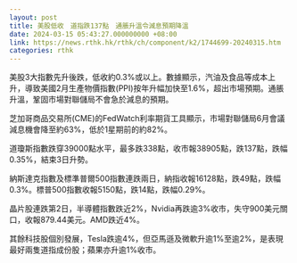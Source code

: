 ```yaml
---
layout: post
title: 美股低收　道指跌137點　通脹升溫令減息預期降溫
date: 2024-03-15 05:43:27.000000000 +08:00
link: https://news.rthk.hk/rthk/ch/component/k2/1744699-20240315.htm
categories: rthk
---
```


美股3大指數先升後跌，低收約0.3%或以上。數據顯示，汽油及食品等成本上升，導致美國2月生產物價指數(PPI)按年升幅加快至1.6%，超出市場預期。通脹升溫，鞏固市場對聯儲局不會急於減息的預期。

芝加哥商品交易所(CME)的FedWatch利率期貨工具顯示，市場對聯儲局6月會議減息機會降至約63%，低於1星期前的約82%。

道瓊斯指數跌穿39000點水平，最多跌338點，收市報38905點，跌137點，跌幅0.35%，結束3日升勢。

納斯達克指數及標準普爾500指數連跌兩日，納指收報16128點，跌49點，跌幅0.3%。標普500指數收報5150點，跌14點，跌幅0.29%。

晶片股連跌第2日，半導體指數跌近2%，Nvidia再跌逾3%收市，失守900美元關口，收報879.44美元。AMD跌近4%。

其餘科技股個別發展，Tesla跌逾4%，但亞馬遜及微軟升逾1%至逾2%，是表現最好兩隻道指成份股；蘋果亦升逾1%收市。

